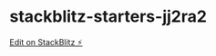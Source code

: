 # stackblitz-starters-jj2ra2

[Edit on StackBlitz ⚡️](https://stackblitz.com/edit/stackblitz-starters-jj2ra2)